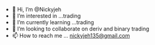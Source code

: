 - 👋 Hi, I’m @Nickyjeh
- 👀 I’m interested in ...trading
- 🌱 I’m currently learning ...trading
- 💞️ I’m looking to collaborate on deriv and binary trading
- 📫 How to reach me ... nickyjeh135@gmail.com

<!---
Nickyjeh/Nickyjeh is a ✨ special ✨ repository because its `README.md` (this file) appears on your GitHub profile.
You can click the Preview link to take a look at your changes.
--->
